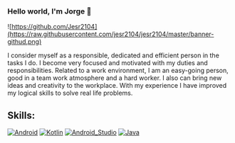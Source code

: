 ### Hello world, I'm Jorge 👋

![https://github.com/Jesr2104](https://raw.githubusercontent.com/jesr2104/jesr2104/master/banner-githud.png)

I consider myself as a responsible, dedicated and efficient person in the tasks I do. I become very focused and motivated with my duties and responsibilities.
Related to a work environment, I am an easy-going person, good in a team work atmosphere and a hard worker. I also can bring new ideas and creativity to the workplace.
With my experience I have improved my logical skills to solve real life problems.

## Skills:
[![Android](https://img.shields.io/badge/Android-3DDC84?style=for-the-badge&logo=android&logoColor=white&labelColor=101010)]()
[![Kotlin](https://img.shields.io/badge/Kotlin-0095D5?style=for-the-badge&logo=kotlin&logoColor=white&labelColor=101010)]()
[![Android_Studio](https://img.shields.io/badge/Android_Studio-3DDC84?style=for-the-badge&logo=android-studio&logoColor=white&labelColor=101010)]()
[![Java](https://img.shields.io/badge/Java-007396?style=for-the-badge&logo=java&logoColor=white&labelColor=101010)]()
